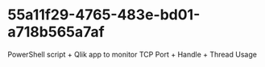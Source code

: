 # 55a11f29-4765-483e-bd01-a718b565a7af
PowerShell script + Qlik app to monitor TCP Port + Handle + Thread Usage
